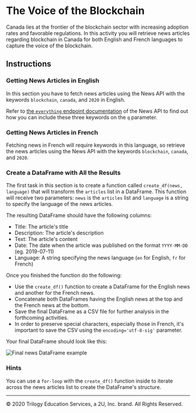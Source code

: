 # The Voice of the Blockchain

Canada lies at the frontier of the blockchain sector with increasing adoption rates and favorable regulations. In this activity you will retrieve news articles regarding blockchain in Canada for both English and French languages to capture the voice of the blockchain.

## Instructions

### Getting News Articles in English

In this section you have to fetch news articles using the News API with the keywords `blockchain`, `canada`, and `2020` in English.

Refer to [the `everything` endpoint documentation](https://newsapi.org/docs/endpoints/everything) of the News API to find out how you can include these three keywords on the `q` parameter.

### Getting News Articles in French

Fetching news in French will require keywords in this language, so retrieve the news articles using the News API with the keywords `blockchain`, `canada`, and `2020`.

### Create a DataFrame with All the Results

The first task in this section is to create a function called `create_df(news, language)` that will transform the `articles` list in a DataFrame. This function will receive two parameters: `news` is the `articles` list and `language` is a string to specify the language of the news articles.

The resulting DataFrame should have the following columns:

* Title: The article's title
* Description: The article's description
* Text: The article's content
* Date: The date when the article was published on the format `YYYY-MM-DD` (eg. 2019-07-11)
* Language: A string specifying the news language (`en` for English, `fr` for French)

Once you finished the function do the following:

* Use the `create_df()` function to create a DataFrame for the English news and another for the French news.
* Concatenate both DataFrames having the English news at the top and the French news at the bottom.
* Save the final DataFrame as a CSV file for further analysis in the forthcoming activities.
* In order to preserve special characters, especially those in French, it's important to save the CSV using the `encoding='utf-8-sig'` parameter.

Your final DataFrame should look like this:

![Final news DataFrame example](Images/blockchain_news_df.png)

### Hints

You can use a `for-loop` with the `create_df()` function inside to iterate across the news articles list to create the DataFrame's structure.

---

© 2020 Trilogy Education Services, a 2U, Inc. brand. All Rights Reserved.
